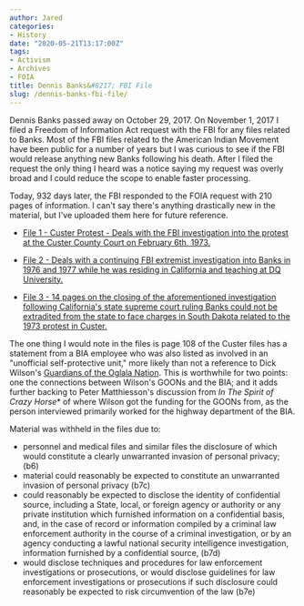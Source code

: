 ```yaml
---
author: Jared
categories:
- History
date: "2020-05-21T13:17:00Z"
tags:
- Activism
- Archives
- FOIA
title: Dennis Banks&#8217; FBI File
slug: /dennis-banks-fbi-file/
---
```


Dennis Banks passed away on October 29, 2017. On November 1, 2017 I filed a Freedom of Information Act request with the FBI for any files related to Banks. Most of the FBI files related to the American Indian Movement have been public for a number of years but I was curious to see if the FBI would release anything new Banks following his death. After I filed the request the only thing I heard was a notice saying my request was overly broad and I could reduce the scope to enable faster processing.

Today, 932 days later, the FBI responded to the FOIA request with 210 pages of information. I can't say there's anything drastically new in the material, but I've uploaded them here for future reference.

- [File 1 - Custer Protest - Deals with the FBI investigation into the protest at the Custer County Court on February 6th, 1973.](/files/banks-custer-.pdf)

- [File 2 - Deals with a continuing FBI extremist investigation into Banks in 1976 and 1977 while he was residing in California and teaching at DQ University.](/files/banks-investigation-1976-1977.pdf)

- [File 3 - 14 pages on the closing of the aforementioned investigation following California's state supreme court ruling Banks could not be extradited from the state to face charges in South Dakota related to the 1973 protest in Custer.](/files/banks-investigation-closed.pdf)

The one thing I would note in the files is page 108 of the Custer files has a statement from a BIA employee who was also listed as involved in an "unofficial self-protective unit," more likely than not a reference to Dick Wilson's [Guardians of the Oglala Nation](https://en.wikipedia.org/wiki/Guardians_of_the_Oglala_Nation). This is worthwhile for two points: one the connections between Wilson's GOONs and the BIA; and it adds further backing to Peter Matthiesson's discussion from *In The Spirit of Crazy Horse** of where Wilson got the funding for the GOONs from, as the person interviewed primarily worked for the highway department of the BIA.

Material was withheld in the files due to:

- personnel and medical files and similar files the disclosure of which would constitute a clearly unwarranted invasion of personal privacy; (b6)
- material could reasonably be expected to constitute an unwarranted invasion of personal privacy (b7c)
- could reasonably be expected to disclose the identity of confidential source, including a State, local, or foreign agency or authority or any private institution which furnished information on a confidential basis, and, in the case of record or information compiled by a criminal law enforcement authority in the course of a criminal investigation, or by an agency conducting a lawful national security intelligence investigation, information furnished by a confidential source, (b7d)
- would disclose techniques and procedures for law enforcement investigations or prosecutions, or would disclose guidelines for law enforcement investigations or prosecutions if such disclosure could reasonably be expected to risk circumvention of the law (b7e)